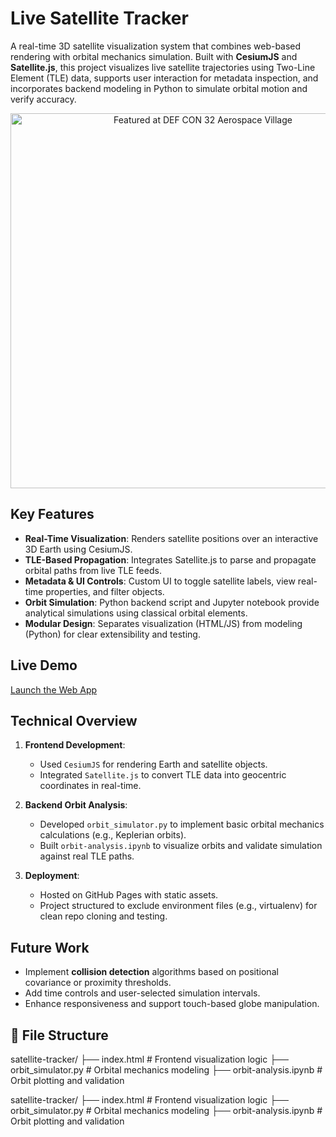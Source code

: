 # Live Satellite Tracker

A real-time 3D satellite visualization system that combines web-based rendering with orbital mechanics simulation. Built with **CesiumJS** and **Satellite.js**, this project visualizes live satellite trajectories using Two-Line Element (TLE) data, supports user interaction for metadata inspection, and incorporates backend modeling in Python to simulate orbital motion and verify accuracy.

<p align="center">
  <img src="banner.png" alt="Featured at DEF CON 32 Aerospace Village" width="600"/>
</p>


##  Key Features

- **Real-Time Visualization**: Renders satellite positions over an interactive 3D Earth using CesiumJS.
- **TLE-Based Propagation**: Integrates Satellite.js to parse and propagate orbital paths from live TLE feeds.
- **Metadata & UI Controls**: Custom UI to toggle satellite labels, view real-time properties, and filter objects.
- **Orbit Simulation**: Python backend script and Jupyter notebook provide analytical simulations using classical orbital elements.
- **Modular Design**: Separates visualization (HTML/JS) from modeling (Python) for clear extensibility and testing.

##  Live Demo

 [Launch the Web App](https://wagiham.github.io/satellite-tracker/)

## Technical Overview

1. **Frontend Development**:  
   - Used `CesiumJS` for rendering Earth and satellite objects.  
   - Integrated `Satellite.js` to convert TLE data into geocentric coordinates in real-time.

2. **Backend Orbit Analysis**:  
   - Developed `orbit_simulator.py` to implement basic orbital mechanics calculations (e.g., Keplerian orbits).
   - Built `orbit-analysis.ipynb` to visualize orbits and validate simulation against real TLE paths.

3. **Deployment**:  
   - Hosted on GitHub Pages with static assets.  
   - Project structured to exclude environment files (e.g., virtualenv) for clean repo cloning and testing.

## Future Work

- Implement **collision detection** algorithms based on positional covariance or proximity thresholds.
- Add time controls and user-selected simulation intervals.
- Enhance responsiveness and support touch-based globe manipulation.

## 📁 File Structure

satellite-tracker/
├── index.html # Frontend visualization logic
├── orbit_simulator.py # Orbital mechanics modeling
├── orbit-analysis.ipynb # Orbit plotting and validation

satellite-tracker/
├── index.html # Frontend visualization logic
├── orbit_simulator.py # Orbital mechanics modeling
├── orbit-analysis.ipynb # Orbit plotting and validation




